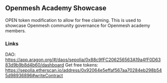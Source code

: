 ## Openmesh Academy Showcase

OPEN token modification to allow for free claiming. This is used to showcase Openmesh community governance for Openmesh academy members.

### Links

DAO: https://app.aragon.org/#/daos/sepolia/0x88c9fFC206256563A19a4fF0D6383d9b9b8d4b60/dashboard
Get free tokens: https://sepolia.etherscan.io/address/0x92064e5effaf567aa70284eb298b545d98936896#writeContract
